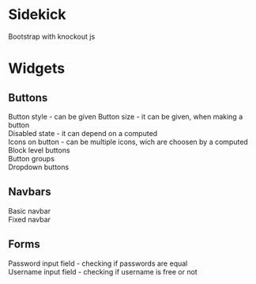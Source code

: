 Sidekick
========

Bootstrap with knockout js


Widgets
========


Buttons 
--
  
Button style - can be given
Button size - it can be given, when making a button  
Disabled state - it can depend on a computed  
Icons on button - can be multiple icons, wich are choosen by a computed  
Block level buttons  
Button groups  
Dropdown buttons    
  
Navbars
--

Basic navbar  
Fixed navbar  
  
  
Forms
--
  
Password input field - checking if passwords are equal  
Username input field - checking if username is free or not
  

